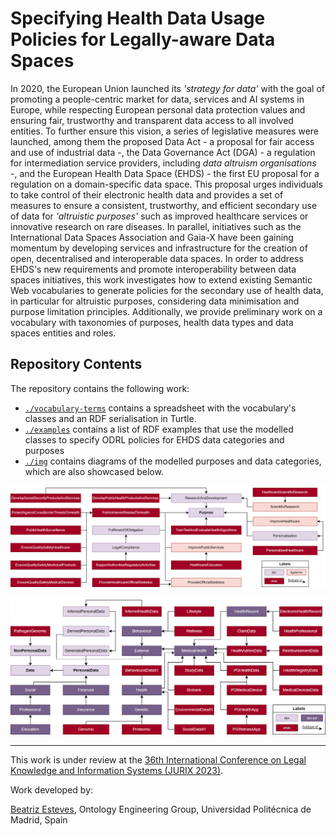 # Specifying Health Data Usage Policies for Legally-aware Data Spaces

In 2020, the European Union launched its *'strategy for data'* with the goal of promoting a people-centric market for data, services and AI systems in Europe, while respecting European personal data protection values and ensuring fair, trustworthy and transparent data access to all involved entities.
To further ensure this vision, a series of legislative measures were launched, among them the proposed Data Act - a proposal for fair access and use of industrial data -, the Data Governance Act (DGA) - a regulation for intermediation service providers, including *data altruism organisations* -, and the European Health Data Space (EHDS) - the first EU proposal for a regulation on a domain-specific data space.
This proposal urges individuals to take control of their electronic health data and provides a set of measures to ensure a consistent, trustworthy, and efficient secondary use of data for *'altruistic purposes'* such as improved healthcare services or innovative research on rare diseases.
In parallel, initiatives such as the International Data Spaces Association and Gaia-X have been gaining momentum by developing services and infrastructure for the creation of open, decentralised and interoperable data spaces.
In order to address EHDS's new requirements and promote interoperability between data spaces initiatives, this work investigates how to extend existing Semantic Web vocabularies to generate policies for the secondary use of health data, in particular for altruistic purposes, considering data minimisation and purpose limitation principles.
Additionally, we provide preliminary work on a vocabulary with taxonomies of purposes, health data types and data spaces entities and roles.

## Repository Contents

The repository contains the following work:

- [`./vocabulary-terms`](./vocabulary-terms) contains a spreadsheet with the vocabulary's classes and an RDF serialisation in Turtle.
- [`./examples`](./examples) contains a list of RDF examples that use the modelled classes to specify ODRL policies for EHDS data categories and purposes
- [`./img`](./img) contains diagrams of the modelled purposes and data categories, which are also showcased below.

![EHDS purposes](./img/purposes.png "EHDS purpose taxonomy")

![EHDS data](./img/data.png "EHDS data taxonomy")

-----------------------

This work is under review at the [36th International Conference on Legal Knowledge and Information Systems (JURIX 2023)](https://jurix23.maastrichtlawtech.eu/).

Work developed by:

[Beatriz Esteves](mailto:beatriz.gesteves@upm.es), Ontology Engineering Group, Universidad Politécnica de Madrid, Spain
